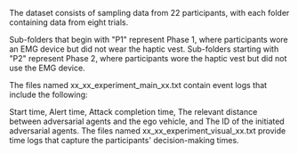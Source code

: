 
The dataset consists of sampling data from 22 participants, with each folder containing data from eight trials.

Sub-folders that begin with "P1" represent Phase 1, where participants wore an EMG device but did not wear the haptic vest. Sub-folders starting with "P2" represent Phase 2, where participants wore the haptic vest but did not use the EMG device.

The files named xx_xx_experiment_main_xx.txt contain event logs that include the following:

Start time,
Alert time,
Attack completion time,
The relevant distance between adversarial agents and the ego vehicle, and
The ID of the initiated adversarial agents.
The files named xx_xx_experiment_visual_xx.txt provide time logs that capture the participants' decision-making times.
